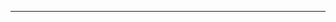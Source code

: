 <!--
CO_OP_TRANSLATOR_METADATA:
{
  "original_hash": "77735b446eb79b1bba9c849865cd0ced",
  "translation_date": "2025-08-28T18:06:03+00:00",
  "source_file": "03-GettingStarted/05-stdio-server/README.md",
  "language_code": "tl"
}
-->


---


